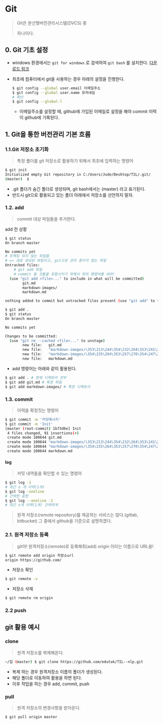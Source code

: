 # Git

> Git은 분산형버전관리시스템(DVCS) 중 
>
> 하나이다.

## 0. Git 기초 설정

* windows 환경에서는 `git for windows` 로 검색하여 `git bash` 를 설치한다. [다운로드 링크](https://gitforwindows.org/)

* 최초에 컴퓨터에서 git을 사용하는 경우 아래의 설정을 진행한다.

  ```bash
  $ git config --global user.email 이메일주소
  $ git config --global user.name 유저네임
  # 확인
  $ git config --global-l
  ```

  * 이메일주소를 설정할 때, github에 가입된 이메일로 설정을 해야 commit 이력이 github에 기록된다.

## 1. Git을 통한 버전관리 기본 흐름

### 1.1.Git 저장소 초기화

> 특정 폴더를 git 저장소로 활용하기 위해서 최초에 입력하는 명령어

```bash
$ git init
Initialized empty Git repository in C:/Users/Jude/Desktop/TIL/.git/
(master)  $
```

* .git 폴더가 숨긴 폴더로 생성되며, git bash에서는 (master) 라고 표기된다.
* 반드시 git으로 활용되고 있는 폴더 아래에서 저장소를 선언하지 말자.

### 1.2. add

> commit 대상 파일들을 추가한다.

add 전 상황

```bash
$ git status
On branch master

No commits yet
# 트랙킹 되지 않는 파일들
# => 새로 생성된 파일이고, git으로 관리 중이지 않는 파일
Untracked files:
	# git add 파일
	# commit 될 것들을 포함시키기 위해서 위의 명령어를 써라!
  (use "git add <file>..." to include in what will be committed)
        git.md
        markdown-images/
        markdown.md

nothing added to commit but untracked files present (use "git add" to track)

```

```bash
$ git add .
$ git status
On branch master

No commits yet

Changes to be committed:
  (use "git rm --cached <file>..." to unstage)
        new file:   git.md
        new file:   "markdown-images/\353\213\244\354\232\264\353\241\234\353\223\234.jpg"
        new file:   "markdown-images/\354\235\264\353\257\270\354\247\200 \354\240\200\354\236\245.png"
        new file:   markdown.md
```

* add 명령어는 아래와 같이 활용된다.

```bash
$ git add . # 현재 디렉토리 전부
$ git add git.md # 특정 파일
$ git add markdown-images/ # 특정 디렉토리
```

### 1.3. commit

> 이력을 확정짓는 명령어

```bash
$ git commit -m '커밋메시지'
$ git commit -m 'Init'
[master (root-commit) 1b73d6e] Init
 4 files changed, 91 insertions(+)
 create mode 100644 git.md
 create mode 100644 "markdown-images/\353\213\244\354\232\264\353\241\234\353\223\234.jpg"
 create mode 100644 "markdown-images/\354\235\264\353\257\270\354\247\200 \354\240\200\354\236\245.png"
 create mode 100644 markdown.md

```

#### log 

> 커밋 내역들을 확인할 수 있는 명령어 

```bash
$ git log -1
# 최근 n 개 이력(1개)
$ git log -oneline
# 간략한 표현
$ git log --oneline -1
# 최근 n개 이력(1개) 간략하게
```

> 원격 저장소(remote repository)를 제공하는 서비스는 많다.(gitlab, bitbucket) 그 중에서 github을 기준으로 설명하겠다.

### 2.1. 원격 저장소 등록

> git아! 원격저장소(remote)로 등록해줘(add) origin 이라는 이름으로 URL을!

```bash
$ git remote add origin 저장소url
origin https://github.com/
```



* 저장소 확인

```bash
$ git remote -v
```

* 저장소 삭제

```bash
$ git remote rm origin
```

### 2.2 push





## git 활용 예시

### clone

> 원격 저장소를 복제해온다.

```bash
~/집 (master) $ git clone https://github.com/edutak/TIL--nlp.git
```

* 복제 하는 경우 원격저장소 이름의 폴더가 생성된다.
* 해당 폴더로 이동하여 활용을 하면 된다.
* 이후 작업을 하는 경우 add, commit, push

### pull

> 원격 저장소의 변경사항을 받아온다.

```bash
$ git pull origin master
```
